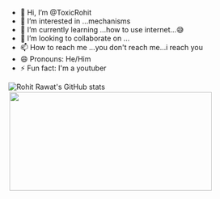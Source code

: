 - 👋 Hi, I’m @ToxicRohit
- 👀 I’m interested in ...mechanisms
- 🌱 I’m currently learning ...how to use internet...😅
- 💞️ I’m looking to collaborate on ...
- 📫 How to reach me ...you don't reach me...i reach you
- 😄 Pronouns: He/Him
- ⚡ Fun fact: I'm a youtuber

<!---
ToxicRohit/ToxicRohit is a ✨ special ✨ repository because its `README.md` (this file) appears on your GitHub profile.
You can click the Preview link to take a look at your changes.
--->

![Rohit Rawat's GitHub stats](https://github-readme-stats.vercel.app/api/top-langs/?username=ToxicRawat&layout=compact&theme=dark)  
<img src="https://github-readme-streak-stats.herokuapp.com/?user=ToxicRawat&theme=dark" width="400" height="195" style="border: 2px solid white;">
